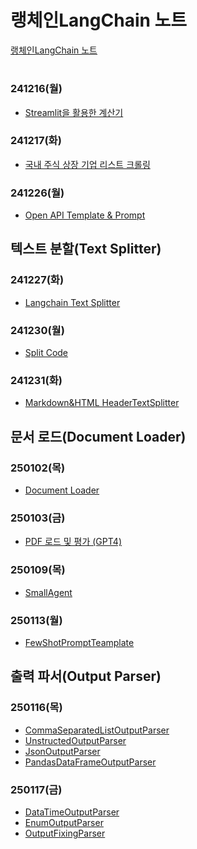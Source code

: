 # 랭체인LangChain 노트

[랭체인LangChain 노트](https://wikidocs.net/book/14314)

#

### 241216(월)
- [Streamlit을 활용한 계산기](https://jeonju-2-test2.streamlit.app/)

### 241217(화)
- [국내 주식 상장 기업 리스트 크롤링](https://github.com/Jangorithm/Bit-Education/tree/main/crawling)

### 241226(월)
- [Open API Template & Prompt](https://github.com/Jangorithm/Bit-Education/tree/main/OpenAPI%20%26Prompt)

## 텍스트 분할(Text Splitter)

### 241227(화)
- [Langchain Text Splitter](https://github.com/Jangorithm/Bit-Education/tree/main/Langchain%20Text%20Splitter)

### 241230(월)
- [Split Code](https://github.com/Jangorithm/Bit-Education/tree/main/Split%20code)

### 241231(화)
- [Markdown&HTML HeaderTextSplitter](https://github.com/Jangorithm/Bit-Education/tree/main/Markdown%26HTML%20HeaderTextSplitter)

## 문서 로드(Document Loader)

### 250102(목)
- [Document Loader](https://github.com/Jangorithm/Bit-Education/tree/main/Document%20Loader)

### 250103(금) 
- [PDF 로드 및 평가 (GPT4)](https://github.com/Jangorithm/Bit-Education/tree/main/PDF%20%EB%A1%9C%EB%93%9C%20%EB%B0%8F%20%ED%8F%89%EA%B0%80%20(GPT4))

### 250109(목)
- [SmallAgent](https://github.com/Jangorithm/LangChain/tree/main/SmallAgent)

### 250113(월)
- [FewShotPromptTeamplate](https://github.com/Jangorithm/LangChain/tree/main/FewShotTemplate)

## 출력 파서(Output Parser)

### 250116(목)
- [CommaSeparatedListOutputParser](https://github.com/Jangorithm/LangChain/tree/main/CommaSeparatedListOutputParser)
- [UnstructedOutputParser](https://github.com/Jangorithm/LangChain/tree/main/UnstructedOutputParser)
- [JsonOutputParser](https://github.com/Jangorithm/LangChain/tree/main/JsonOutputParser)
- [PandasDataFrameOutputParser](https://github.com/Jangorithm/LangChain/tree/main/PandasDataFrameOutputParser)

### 250117(금)
- [DataTimeOutputParser](https://github.com/Jangorithm/LangChain/tree/main/DataTimeOutputParser)
- [EnumOutputParser](https://github.com/Jangorithm/LangChain/tree/main/EnumOutputParser)
- [OutputFixingParser]()
